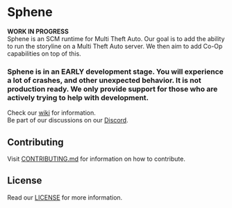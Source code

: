 # Sphene

**WORK IN PROGRESS**  
Sphene is an SCM runtime for Multi Theft Auto. Our goal is to add the ability to run the storyline on a Multi Theft Auto server. We then aim to add Co-Op capabilities on top of this.

### Sphene is in an EARLY development stage. You will experience a lot of crashes, and other unexpected behavior. It is not production ready. We only provide support for those who are actively trying to help with development.

Check our [wiki](https://github.com/sphene/sphene-mta/wiki) for information.  
Be part of our discussions on our [Discord](https://discord.gg/GBPZ9GvVdw).

## Contributing
Visit [CONTRIBUTING.md](CONTRIBUTING.md) for information on how to contribute.

## License
Read our [LICENSE](LICENSE) for more information.